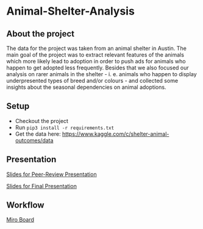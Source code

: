 # Animal-Shelter-Analysis

## About the project
The data for the project was taken from an animal shelter in Austin. The main goal of the project was to extract relevant features of the animals which more likely lead to adoption in order to push ads for animals who happen to get adopted less frequently. Besides that we also focused our analysis on rarer animals in the shelter - i. e. animals who happen to display underpresented types of breed and/or colours - and collected some insights about the seasonal dependencies on animal adoptions.

## Setup
- Checkout the project
- Run ```pip3 install -r requirements.txt```
- Get the data here: https://www.kaggle.com/c/shelter-animal-outcomes/data

## Presentation
[Slides for Peer-Review Presentation](https://docs.google.com/presentation/d/1RR-3j82ueooVfFO8pG-bWZK_UYI26awCJaG-S5mADWM/edit?usp=sharing)

[Slides for Final Presentation](https://docs.google.com/presentation/d/12DlfA2UZSO3qEv2KWUlYGqHC_5AJ60q_/edit?usp=sharing&ouid=118235154038162837819&rtpof=true&sd=true)

## Workflow
[Miro Board](https://miro.com/app/board/uXjVOYN9CKE=/?invite_link_id=112371430562)
